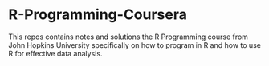 # R-Programming-Coursera
This repos contains notes and solutions the R Programming course from John Hopkins University specifically on how to program in R and how to use R for effective data analysis. 
